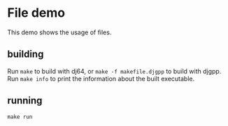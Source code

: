 # File demo

This demo shows the usage of files.

## building

Run `make` to build with dj64, or `make -f makefile.djgpp` to build
with djgpp. Run `make info` to print the information about the built
executable.

## running

`make run`
